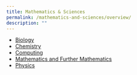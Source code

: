 ```yaml
---
title: Mathematics & Sciences
permalink: /mathematics-and-sciences/overview/
description: ""
---
```


<ul>
	<li><a href="/jpjc-experience/curriculum/mathematics-and-science/biology/">Biology</a></li>
	<li><a href="/jpjc-experience/curriculum/mathematics-and-science/chemistry/">Chemistry</a></li>
	<li><a href="/jpjc-experience/curriculum/mathematics-and-science/computing/">Computing</a></li>
	<li><a href="/jpjc-experience/curriculum/mathematics-and-science/math/">Mathematics and Further Mathematics</a></li>
	<li><a href="/jpjc-experience/curriculum/mathematics-and-science/physics/">Physics</a></li></ul>